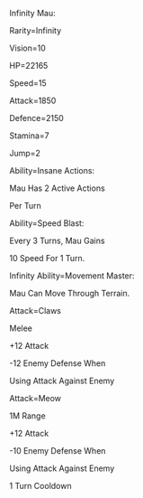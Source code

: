Infinity Mau:

Rarity=Infinity

Vision=10

HP=22165

Speed=15

Attack=1850

Defence=2150

Stamina=7

Jump=2

Ability=Insane Actions:

Mau Has 2 Active Actions

Per Turn

Ability=Speed Blast:

Every 3 Turns, Mau Gains

10 Speed For 1 Turn.

Infinity Ability=Movement Master:

Mau Can Move Through Terrain.

Attack=Claws

Melee

+12 Attack

-12 Enemy Defense When

Using Attack Against Enemy

Attack=Meow

1M Range

+12 Attack

-10 Enemy Defense When

Using Attack Against Enemy

1 Turn Cooldown
